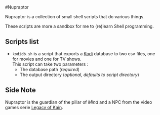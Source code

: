 #Nupraptor

Nupraptor is a collection of small shell scripts that do various things.

These scripts are more a sandbox for me to (re)learn Shell programming.

## Scripts list
- `kodidb.sh` is a script that exports a [Kodi](https://kodi.tv) database to
  two csv files, one for movies and one for TV shows.  
  This script can take two parameters :
  - The database path (_required_)
  - The output directory (_optional, defaults to script directory_)

## Side Note

Nupraptor is the guardian of the pillar of _Mind_ and a NPC from the video
games serie [Legacy of Kain](https://en.wikipedia.org/wiki/Legacy_of_Kain).
